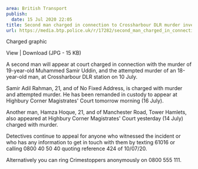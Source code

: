 ```yaml
area: British Transport
publish:
  date: 15 Jul 2020 22:05
title: Second man charged in connection to Crossharbour DLR murder investigation - London
url: https://media.btp.police.uk/r/17282/second_man_charged_in_connection_to_crossharbour_
```

Charged graphic

View | Download (JPG - 15 KB)

A second man will appear at court charged in connection with the murder of 19-year-old Muhammed Samir Uddin, and the attempted murder of an 18-year-old man, at Crossharbour DLR station on 10 July.

Samir Adil Rahman, 21, and of No Fixed Address, is charged with murder and attempted murder. He has been remanded in custody to appear at Highbury Corner Magistrates' Court tomorrow morning (16 July).

Another man, Hamza Hoque, 21, and of Manchester Road, Tower Hamlets, also appeared at Highbury Corner Magistrates' Court yesterday (14 July) charged with murder.

 Detectives continue to appeal for anyone who witnessed the incident or who has any information to get in touch with them by texting 61016 or calling 0800 40 50 40 quoting reference 424 of 10/07/20.

Alternatively you can ring Crimestoppers anonymously on 0800 555 111.

